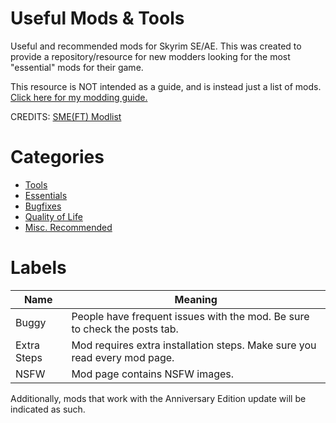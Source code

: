 # Useful Mods & Tools
Useful and recommended mods for Skyrim SE/AE. This was created to provide a repository/resource for new modders looking for the most "essential" mods for their game. 

This resource is NOT intended as a guide, and is instead just a list of mods. [Click here for my modding guide.](https://docs.google.com/document/d/1jTXnuuLZQ201rLRFw0TbxDnBDO9DqZDcCqFIJJSXCDU/edit?usp=sharing)

CREDITS: [SME(FT) Modlist](https://eziothedeadpoet.github.io/SME-FT-/)

# Categories
* [Tools](https://github.com/Geborgen/usefulmods/blob/main/TOOLS.md)
* [Essentials](https://github.com/Geborgen/usefulmods/blob/main/ESSENTIALS.md)
* [Bugfixes](https://github.com/Geborgen/usefulmods/blob/main/BUGFIXES.md)
* [Quality of Life](https://github.com/Geborgen/usefulmods/blob/main/QOL.md)
* [Misc. Recommended](https://github.com/Geborgen/usefulmods/blob/main/RECOMMENDED.md)

# Labels

| Name  | Meaning |
| ------------- | ------------- |
| Buggy  | People have frequent issues with the mod. Be sure to check the posts tab. |
| Extra Steps  | Mod requires extra installation steps. Make sure you read every mod page.  |
| NSFW  | Mod page contains NSFW images.  |
Additionally, mods that work with the Anniversary Edition update will be indicated as such.


